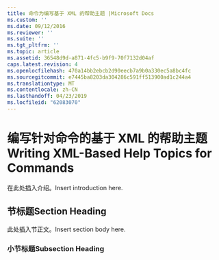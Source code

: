 ```yaml
---
title: 命令为编写基于 XML 的帮助主题 |Microsoft Docs
ms.custom: ''
ms.date: 09/12/2016
ms.reviewer: ''
ms.suite: ''
ms.tgt_pltfrm: ''
ms.topic: article
ms.assetid: 36548d9d-a871-4fc5-b9f9-70f7132d04af
caps.latest.revision: 4
ms.openlocfilehash: 470a14bb2ebcb2d90eecb7a9b0a330ec5a8bc4fc
ms.sourcegitcommit: e7445ba8203da304286c591ff513900ad1c244a4
ms.translationtype: MT
ms.contentlocale: zh-CN
ms.lasthandoff: 04/23/2019
ms.locfileid: "62083070"
---
```

# <a name="writing-xml-based-help-topics-for-commands"></a><span data-ttu-id="70c4f-102">编写针对命令的基于 XML 的帮助主题</span><span class="sxs-lookup"><span data-stu-id="70c4f-102">Writing XML-Based Help Topics for Commands</span></span>

<span data-ttu-id="70c4f-103">在此处插入介绍。</span><span class="sxs-lookup"><span data-stu-id="70c4f-103">Insert introduction here.</span></span>

## <a name="section-heading"></a><span data-ttu-id="70c4f-104">节标题</span><span class="sxs-lookup"><span data-stu-id="70c4f-104">Section Heading</span></span>

 <span data-ttu-id="70c4f-105">此处插入节正文。</span><span class="sxs-lookup"><span data-stu-id="70c4f-105">Insert section body here.</span></span>

### <a name="subsection-heading"></a><span data-ttu-id="70c4f-106">小节标题</span><span class="sxs-lookup"><span data-stu-id="70c4f-106">Subsection Heading</span></span>
